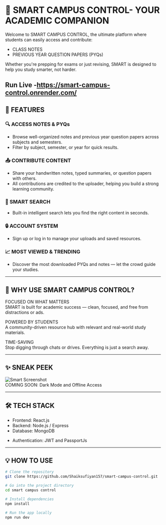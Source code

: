 # 📘 SMART CAMPUS CONTROL- YOUR ACADEMIC COMPANION

Welcome to SMART CAMPUS CONTROL, the ultimate platform where students can easily access and contribute:

- CLASS NOTES  
- PREVIOUS YEAR QUESTION PAPERS (PYQs)

Whether you're prepping for exams or just revising, SMART is designed to help you study smarter, not harder.

Run Live -https://smart-campus-control.onrender.com/
---

## 🚀 FEATURES

### 🔍 ACCESS NOTES & PYQs
- Browse well-organized notes and previous year question papers across subjects and semesters.
- Filter by subject, semester, or year for quick results.

### 📤 CONTRIBUTE CONTENT
- Share your handwritten notes, typed summaries, or question papers with others.
- All contributions are credited to the uploader, helping you build a strong learning community.

### 🧠 SMART SEARCH
- Built-in intelligent search lets you find the right content in seconds.

### 🔒 ACCOUNT SYSTEM
- Sign up or log in to manage your uploads and saved resources.

### 📈 MOST VIEWED & TRENDING
- Discover the most downloaded PYQs and notes — let the crowd guide your studies.

---

## 🌟 WHY USE SMART CAMPUS CONTROL?

FOCUSED ON WHAT MATTERS  
SMART is built for academic success — clean, focused, and free from distractions or ads.

POWERED BY STUDENTS  
A community-driven resource hub with relevant and real-world study materials.

TIME-SAVING  
Stop digging through chats or drives. Everything is just a search away.

---

## ✨ SNEAK PEEK

![Smart Screenshot](backend/src/public/smart-campus-control.png.jpg)  
COMING SOON: Dark Mode and Offline Access

---

## 🛠️ TECH STACK

- Frontend: React.js 
- Backend: Node.js / Express  
- Database: MongoDB  
<!-- - File Storage: Firebase or AWS S3   -->
- Authentication: JWT and PassportJs

---

## 💡 HOW TO USE

```bash
# Clone the repository
git clone https://github.com/Shaiksufiyan157/smart-campus-control.git

# Go into the project directory
cd smart campus control

# Install dependencies
npm install

# Run the app locally
npm run dev
